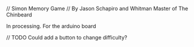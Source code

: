 // Simon Memory Game
// By Jason Schapiro and Whitman Master of The Chinbeard

In processing. For the arduino board

// TODO
Could add a button to change difficulty?
